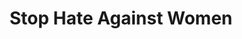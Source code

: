 ---
title: Stop Hate Against Women
ref: share05
fbCover: /frontend/img/share/05/fb.png
layout: share
---